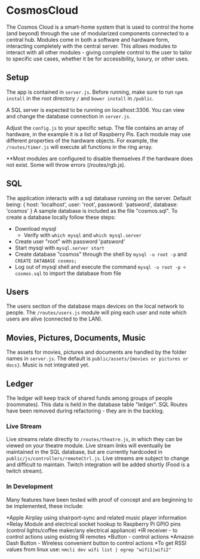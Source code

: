 # CosmosCloud

The Cosmos Cloud is a smart-home system that is used to control the home (and beyond) through the use of modularized components connected to a central hub. Modules come in both a software and hardware form, interacting completely with the central server.  This allows modules to interact with all other modules - giving complete control to the user to tailor to specific use cases, whether it be for accessibility, luxury, or other uses.

## Setup

The app is contained in `server.js`.  Before running, make sure to run `npm install` in the root directory `/` and `bower install` in `/public`.

A SQL server is expected to be running on localhost:3306.  You can view and change the database connection in `server.js`. 

Adjust the `config.js` to your specific setup.  The file contains an array of hardware, in the example it is a list of Raspberry Pis.  Each module may use different properties of the hardware objects.  For example, the `/routes/timer.js` will execute all functions in the ring array.

**Most modules are configured to disable themselves if the hardware does not exist.  Some will throw errors (/routes/rgb.js).


## SQL
The application interacts with a sql database running on the server.  Default being:
{
	host: 'localhost',
	user: 'root',
	password: 'patsword',
	database: 'cosmos'
}
A sample database is included as the file "cosmos.sql".  To create a database locally follow these steps:
* Download mysql
  * Verify with `which mysql` and `which mysql.server`
* Create user "root" with password 'patsword'
* Start mysql with `mysql.server start`
* Create database "cosmos" through the shell by `mysql -u root -p` and `CREATE DATABASE cosmos;`
* Log out of mysql shell and execute the command `mysql -u root -p < cosmos.sql` to import the database from file


## Users
The users section of the database maps devices on the local network to people.  The `/routes/users.js` module will ping each user and note which users are alive (connected to the LAN).

## Movies, Pictures, Documents, Music

The assets for movies, pictures and documents are handled by the folder names in `server.js`.  The default is `public/assets/{movies or pictures or docs}`.  Music is not integrated yet.

## Ledger

The ledger will keep track of shared funds among groups of people (roommates).  This data is held in the database table "ledger".  SQL Routes have been removed during refactoring - they are in the backlog.

### Live Stream

Live streams relate directly to `/routes/theatre.js`, in which they can be viewed on your theatre module.  Live stream links will eventually be maintained in the SQL database, but are currently hardcoded in `public/js/controllers/remoteCtrl.js`.  Live streams are subject to change and difficult to maintain.  Twitch integration will be added shortly (Food is a twitch stream).

### In Development
Many features have been tested with proof of concept and are beginning to be implemented, these include:

*Apple Airplay using shairport-sync and related music player information
*Relay Module and electrical socket hookup to Raspberry Pi GPIO pins (control lights/coffee maker/any electrical appliance)
*IR receiver - to control actions using existing IR remotes
*Button - control actions
*Amazon Dash Button - Wireless convenient button to control actions
*To get RSSI values from linux use:
`nmcli dev wifi list | egrep "wifi1|wifi2"`
